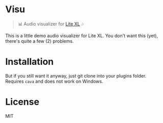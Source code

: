 # Visu
> 📊 Audio visualizer for [Lite XL](https://lite-xl.com) 🎶

This is a little demo audio visualizer for Lite XL. You don't want this (yet),
there's quite a few (2) problems.

# Installation
But if you still want it anyway, just git clone into your plugins folder.
Requires `cava` and does not work on Windows.

# License
MIT

